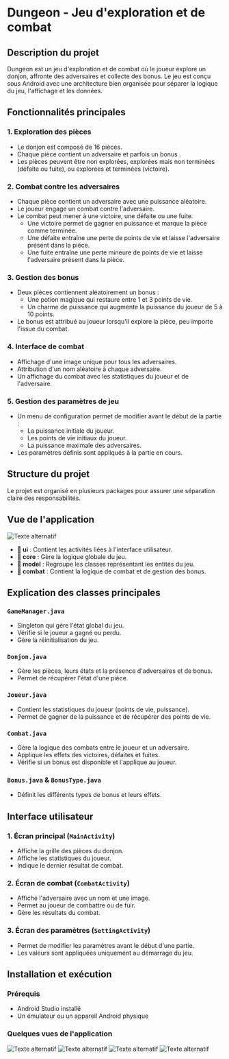 # Dungeon - Jeu d'exploration et de combat

## Description du projet

Dungeon est un jeu d'exploration et de combat où le joueur explore un donjon, affronte des adversaires et collecte des bonus. Le jeu est conçu sous Android avec une architecture bien organisée pour séparer la logique du jeu, l'affichage et les données.

## Fonctionnalités principales

### 1. Exploration des pièces

- Le donjon est composé de 16 pièces.
- Chaque pièce contient un adversaire et parfois un bonus .
- Les pièces peuvent être non explorées, explorées mais non terminées (défaite ou fuite), ou explorées et terminées (victoire).

### 2. Combat contre les adversaires

- Chaque pièce contient un adversaire avec une puissance aléatoire.
- Le joueur engage un combat contre l'adversaire.
- Le combat peut mener à une victoire, une défaite ou une fuite.
    - Une victoire permet de gagner en puissance et marque la pièce comme terminée.
    - Une défaite entraîne une perte de points de vie et laisse l'adversaire présent dans la pièce.
    - Une fuite entraîne une perte mineure de points de vie et laisse l'adversaire présent dans la pièce.

### 3. Gestion des bonus

- Deux pièces contiennent aléatoirement un bonus :
    - Une potion magique qui restaure entre 1 et 3 points de vie.
    - Un charme de puissance qui augmente la puissance du joueur de 5 à 10 points.
- Le bonus est attribué au joueur lorsqu'il explore la pièce, peu importe l'issue du combat.

### 4. Interface de combat

- Affichage d'une image unique pour tous les adversaires.
- Attribution d'un nom aléatoire à chaque adversaire.
- Un affichage du combat avec les statistiques du joueur et de l'adversaire.

### 5. Gestion des paramètres de jeu

- Un menu de configuration permet de modifier avant le début de la partie :
    - La puissance initiale du joueur.
    - Les points de vie initiaux du joueur.
    - La puissance maximale des adversaires.
- Les paramètres définis sont appliqués à la partie en cours.

## Structure du projet

Le projet est organisé en plusieurs packages pour assurer une séparation claire des responsabilités.


## Vue de l'application
![Texte alternatif](exemple/class.png)

- **📂 ui** : Contient les activités liées à l'interface utilisateur.
- **📂 core** : Gère la logique globale du jeu.
- **📂 model** : Regroupe les classes représentant les entités du jeu.
- **📂 combat** : Contient la logique de combat et de gestion des bonus.

## Explication des classes principales

### `GameManager.java`

- Singleton qui gère l'état global du jeu.
- Vérifie si le joueur a gagné ou perdu.
- Gère la réinitialisation du jeu.

### `Donjon.java`

- Gère les pièces, leurs états et la présence d'adversaires et de bonus.
- Permet de récupérer l'état d'une pièce.

### `Joueur.java`

- Contient les statistiques du joueur (points de vie, puissance).
- Permet de gagner de la puissance et de récupérer des points de vie.

### `Combat.java`

- Gère la logique des combats entre le joueur et un adversaire.
- Applique les effets des victoires, défaites et fuites.
- Vérifie si un bonus est disponible et l'applique au joueur.

### `Bonus.java` & `BonusType.java`

- Définit les différents types de bonus et leurs effets.

## Interface utilisateur

### 1. Écran principal (`MainActivity`)

- Affiche la grille des pièces du donjon.
- Affiche les statistiques du joueur.
- Indique le dernier résultat de combat.

### 2. Écran de combat (`CombatActivity`)

- Affiche l'adversaire avec un nom et une image.
- Permet au joueur de combattre ou de fuir.
- Gère les résultats du combat.

### 3. Écran des paramètres (`SettingActivity`)

- Permet de modifier les paramètres avant le début d'une partie.
- Les valeurs sont appliquées uniquement au démarrage du jeu.

## Installation et exécution

### Prérequis

- Android Studio installé
- Un émulateur ou un appareil Android physique

### Quelques vues de l'application
![Texte alternatif](exemple/screen1.png)
![Texte alternatif](exemple/screen2.png)
![Texte alternatif](exemple/win_screen.png)
![Texte alternatif](exemple/screen4.png)

